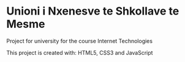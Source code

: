 # Unioni i Nxenesve te Shkollave te Mesme
Project for university for the course Internet Technologies

This project is created with:
HTML5, CSS3 and JavaScript
